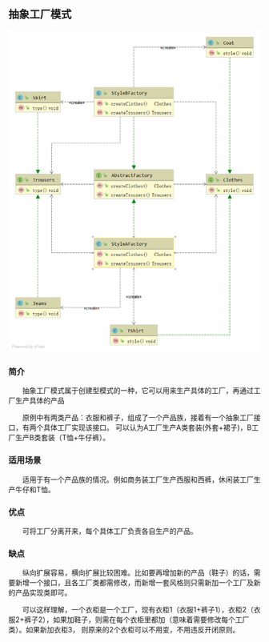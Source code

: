 ## 抽象工厂模式

![抽象工厂模式](https://github.com/GRain-long/ddstudy/blob/dev/ddstudy-designpattern/src/main/resources/image/abstractFactory.png)

### 简介
&emsp;&emsp;抽象工厂模式属于创建型模式的一种，它可以用来生产具体的工厂，再通过工厂生产具体的产品  
  
&emsp;&emsp;原例中有两类产品：衣服和裤子，组成了一个产品族，接着有一个抽象工厂接口，有两个具体工厂实现该接口。
可以认为A工厂生产A类套装(外套+裙子)，B工厂生产B类套装（T恤+牛仔裤）。

### 适用场景
&emsp;&emsp;适用于有一个产品族的情况。例如商务装工厂生产西服和西裤，休闲装工厂生产牛仔和T恤。

### 优点
&emsp;&emsp;可将工厂分离开来，每个具体工厂负责各自生产的产品。

### 缺点
&emsp;&emsp;纵向扩展容易，横向扩展比较困难。比如要再增加新的产品（鞋子）的话，需要新增一个接口，且各工厂类都需修改，而新增一套风格则只需新加一个工厂及新的产品实现类即可。  

&emsp;&emsp;可以这样理解，一个衣柜是一个工厂，现有衣柜1（衣服1+裤子1），衣柜2（衣服2+裤子2），如果加鞋子，则需在每个衣柜里都加（意味着需要修改每个工厂类）。如果新加衣柜3，
则原来的2个衣柜可以不用变，不用违反开闭原则。




